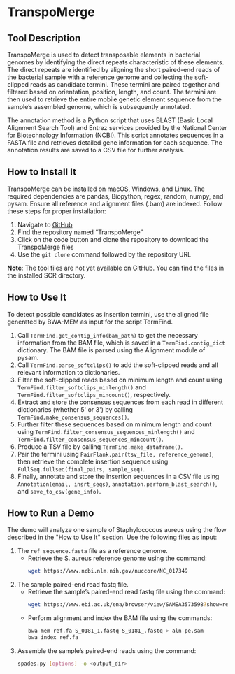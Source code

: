 # TranspoMerge

## Tool Description
TranspoMerge is used to detect transposable elements in bacterial genomes by identifying the direct repeats characteristic of these elements. The direct repeats are identified by aligning the short paired-end reads of the bacterial sample with a reference genome and collecting the soft-clipped reads as candidate termini. These termini are paired together and filtered based on orientation, position, length, and count. The termini are then used to retrieve the entire mobile genetic element sequence from the sample’s assembled genome, which is subsequently annotated.

The annotation method is a Python script that uses BLAST (Basic Local Alignment Search Tool) and Entrez services provided by the National Center for Biotechnology Information (NCBI). This script annotates sequences in a FASTA file and retrieves detailed gene information for each sequence. The annotation results are saved to a CSV file for further analysis.

## How to Install It
TranspoMerge can be installed on macOS, Windows, and Linux. The required dependencies are pandas, Biopython, regex, random, numpy, and pysam. Ensure all reference and alignment files (.bam) are indexed. Follow these steps for proper installation:

1. Navigate to [GitHub](https://github.com/)
2. Find the repository named “TranspoMerge”
3. Click on the code button and clone the repository to download the TranspoMerge files
4. Use the `git clone` command followed by the repository URL

**Note**: The tool files are not yet available on GitHub. You can find the files in the installed SCR directory.

## How to Use It
To detect possible candidates as insertion termini, use the aligned file generated by BWA-MEM as input for the script TermFind. 

1. Call `TermFind.get_contig_info(bam_path)` to get the necessary information from the BAM file, which is saved in a `TermFind.contig_dict` dictionary. The BAM file is parsed using the Alignment module of pysam.
2. Call `TermFind.parse_softclips()` to add the soft-clipped reads and all relevant information to dictionaries.
3. Filter the soft-clipped reads based on minimum length and count using `TermFind.filter_softclips_minlength()` and `TermFind.filter_softclips_mincount()`, respectively.
4. Extract and store the consensus sequences from each read in different dictionaries (whether 5' or 3') by calling `TermFind.make_consensus_sequences()`.
5. Further filter these sequences based on minimum length and count using `TermFind.filter_consensus_sequences_minlength()` and `TermFind.filter_consensus_sequences_mincount()`.
6. Produce a TSV file by calling `TermFind.make_dataframe()`.
7. Pair the termini using `PairFlank.pair(tsv_file, reference_genome)`, then retrieve the complete insertion sequence using `FullSeq.fullseq(final_pairs, sample_seq)`.
8. Finally, annotate and store the insertion sequences in a CSV file using `Annotation(email, insrt_seqs)`, `annotation.perform_blast_search()`, and `save_to_csv(gene_info)`.

## How to Run a Demo
The demo will analyze one sample of Staphylococcus aureus using the flow described in the "How to Use It" section. Use the following files as input:

1. The `ref_sequence.fasta` file as a reference genome.
   - Retrieve the S. aureus reference genome using the command:
     ```bash
     wget https://www.ncbi.nlm.nih.gov/nuccore/NC_017349
     ```
2. The sample paired-end read fastq file.
   - Retrieve the sample’s paired-end read fastq file using the command:
     ```bash
     wget https://www.ebi.ac.uk/ena/browser/view/SAMEA3573598?show=reads
     ```
   - Perform alignment and index the BAM file using the commands:
     ```bash
     bwa mem ref.fa S_0181_1.fastq S_0181_.fastq > aln-pe.sam
     bwa index ref.fa
     ```
3. Assemble the sample’s paired-end reads using the command:
   ```bash
   spades.py [options] -o <output_dir>
